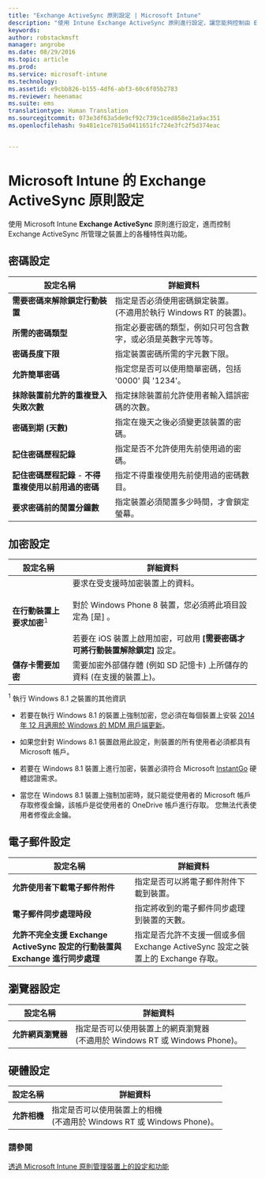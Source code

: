 ```yaml
---
title: "Exchange ActiveSync 原則設定 | Microsoft Intune"
description: "使用 Intune Exchange ActiveSync 原則進行設定，讓您能夠控制由 Exchange ActiveSync 所管理之裝置上的特性與功能。"
keywords: 
author: robstackmsft
manager: angrobe
ms.date: 08/29/2016
ms.topic: article
ms.prod: 
ms.service: microsoft-intune
ms.technology: 
ms.assetid: e9cbb826-b155-4df6-abf3-60c6f05b2783
ms.reviewer: heenamac
ms.suite: ems
translationtype: Human Translation
ms.sourcegitcommit: 073e3df63a5de9cf92c739c1ced858e21a9ac351
ms.openlocfilehash: 9a481e1ce7815a0411651fc724e3fc2f5d374eac


---
```


# Microsoft Intune 的 Exchange ActiveSync 原則設定
使用 Microsoft Intune **Exchange ActiveSync** 原則進行設定，進而控制 Exchange ActiveSync 所管理之裝置上的各種特性與功能。


## 密碼設定

|設定名稱|詳細資料
|----------------|---|
|**需要密碼來解除鎖定行動裝置**|指定是否必須使用密碼鎖定裝置。<br>(不適用於執行 Windows RT 的裝置)。|
|**所需的密碼類型**|指定必要密碼的類型，例如只可包含數字，或必須是英數字元等等。|
|**密碼長度下限**|指定裝置密碼所需的字元數下限。|
|**允許簡單密碼**|指定您是否可以使用簡單密碼，包括 '0000' 與 '1234'。|
|**抹除裝置前允許的重複登入失敗次數**|指定抹除裝置前允許使用者輸入錯誤密碼的次數。|
|**密碼到期 (天數)**|指定在幾天之後必須變更該裝置的密碼。
|**記住密碼歷程記錄**|指定是否不允許使用先前使用過的密碼。|
|**記住密碼歷程記錄** - **不得重複使用以前用過的密碼**|指定不得重複使用先前使用過的密碼數目。|
|**要求密碼前的閒置分鐘數**|指定裝置必須閒置多少時間，才會鎖定螢幕。

## 加密設定

|設定名稱|詳細資料|
|----------------|---|
|**在行動裝置上要求加密**<sup>1</sup>|要求在受支援時加密裝置上的資料。<br><br>對於 Windows Phone 8 裝置，您必須將此項目設定為 [是] 。<br /><br />若要在 iOS 裝置上啟用加密，可啟用 **[需要密碼才可將行動裝置解除鎖定]** 設定。|
|**儲存卡需要加密**|需要加密外部儲存體 (例如 SD 記憶卡) 上所儲存的資料 (在支援的裝置上)。
<sup>1</sup> 執行 Windows 8.1 之裝置的其他資訊

-   若要在執行 Windows 8.1 的裝置上強制加密，您必須在每個裝置上安裝 [2014 年 12 月適用於 Windows 的 MDM 用戶端更新](http://support.microsoft.com/kb/3013816)。

-   如果您針對 Windows 8.1 裝置啟用此設定，則裝置的所有使用者必須都具有 Microsoft 帳戶。

-   若要在 Windows 8.1 裝置上進行加密，裝置必須符合 Microsoft [InstantGo](http://blogs.windows.com/bloggingwindows/2014/06/19/instantgo-a-better-way-to-sleep/) 硬體認證需求。

-   當您在 Windows 8.1 裝置上強制加密時，就只能從使用者的 Microsoft 帳戶存取修復金鑰，該帳戶是從使用者的 OneDrive 帳戶進行存取。 您無法代表使用者修復此金鑰。

## 電子郵件設定

|設定名稱|詳細資料
|----------------|---|
|**允許使用者下載電子郵件附件**|指定是否可以將電子郵件附件下載到裝置。|
|**電子郵件同步處理時段**|指定將收到的電子郵件同步處理到裝置的天數。
|**允許不完全支援 Exchange ActiveSync 設定的行動裝置與 Exchange 進行同步處理**|指定是否允許不支援一個或多個 Exchange ActiveSync 設定之裝置上的 Exchange 存取。

## 瀏覽器設定

|設定名稱|詳細資料
|----------------|---|
|**允許網頁瀏覽器**|指定是否可以使用裝置上的網頁瀏覽器<br>(不適用於 Windows RT 或 Windows Phone)。

## 硬體設定

|設定名稱|詳細資料
|----------------|---|
|**允許相機**|指定是否可以使用裝置上的相機<br>(不適用於 Windows RT 或 Windows Phone)。



### 請參閱
[透過 Microsoft Intune 原則管理裝置上的設定和功能](manage-settings-and-features-on-your-devices-with-microsoft-intune-policies.md)



<!--HONumber=Sep16_HO2-->


